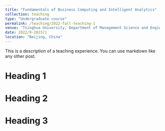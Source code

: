 ```yaml
---
title: "Fundamentals of Business Computing and Intelligent Analytics"
collection: teaching
type: "Undergraduate course"
permalink: /teaching/2022-fall-teaching-1
venue: "Tsinghua University, Department of Management Science and Engineering"
date: 2022/9-2023/1
location: "Beijing, China"
---
```


This is a description of a teaching experience. You can use markdown like any other post.

Heading 1
======

Heading 2
======

Heading 3
======
